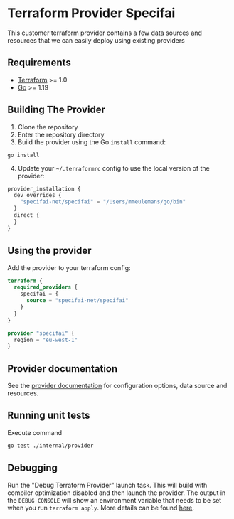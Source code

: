 # Terraform Provider Specifai

This customer terraform provider contains a few data sources and resources that we can easily deploy using existing providers

## Requirements

- [Terraform](https://developer.hashicorp.com/terraform/downloads) >= 1.0
- [Go](https://golang.org/doc/install) >= 1.19

## Building The Provider

1. Clone the repository
2. Enter the repository directory
3. Build the provider using the Go `install` command:

```shell
go install
```

4. Update your `~/.terraformrc` config to use the local version of the provider:

```terraform
provider_installation {
  dev_overrides {
    "specifai-net/specifai" = "/Users/mmeulemans/go/bin"
  }
  direct {
  }
}
```

## Using the provider

Add the provider to your terraform config:

```terraform
terraform {
  required_providers {
    specifai = {
      source = "specifai-net/specifai"
    }
  }
}

provider "specifai" {
  region = "eu-west-1"
}
```

## Provider documentation

See the [provider documentation](docs/index.md) for configuration options, data source and resources.

## Running unit tests

Execute command

```bash
go test ./internal/provider
```

## Debugging

Run the "Debug Terraform Provider" launch task. This will build with compiler optimization disabled and then launch the provider. The output in the `DEBUG CONSOLE` will show an environment variable that needs to be set when you run `terraform apply`. More details can be found [here](https://developer.hashicorp.com/terraform/plugin/debugging).
